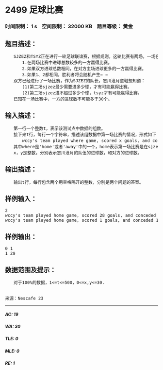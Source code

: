 # 2499 足球比赛   
### 时间限制： 1 s&nbsp;&nbsp;&nbsp;&nbsp;空间限制： 32000 KB&nbsp;&nbsp;&nbsp;&nbsp;题目等级： 黄金  
## 题目描述：  

<pre>
　　SJZEZ和TSYZ正在进行一轮足球联谊赛，根据规则，这轮比赛有两场，一场在SJZEZ的主场进行，一场在TSYZ的主场进行。胜负判断标准如下：  
　　　　1.在两场比赛中进球总数较多的一方赢得比赛。  
　　　　2.如果双方进球总数相同，在对方主场进球更多的一方赢得比赛。  
　　　　3.如果1、2都相同，胜利者将会随机产生= =  
　　双方已经进行了一场比赛，作为SJZEZ的队长，忘川沧月童鞋想知道：  
　　　　(1)第二场sjzez最少需要进多少球，才有可能赢得比赛。  
　　　　(2)第二场sjzez进不超过多少个球，tsyz才有可能赢得比赛。  
　　已知在一场比赛中，一方的进球数不可能多于30个。
</pre>
  
  
## 输入描述：  

<pre>
　　第一行一个整数t，表示该测试点中数据的组数。  
　　接下来t行，每行一个字符串，描述该组数据中第一场比赛的情况，形式如下：  
　　　　wccy's team played where game, scored x goals, and conceded y goals.  
　　其中where是'home'或者'away'中的一个，home表示第一场比赛是在sjzez的主场进行，away表示第一场比赛是在tsyz的主场进行。  
　　x，y是整数，分别表示忘川沧月的队伍的进球数，和对方的进球数。
</pre>
  
  
## 输出描述：  

<pre>
　　输出t行，每行包含两个用空格隔开的整数，分别是两个问题的答案。
</pre>
  
  
## 样例输入：  

<pre>
2  
wccy's team played home game, scored 28 goals, and conceded 0 goals.  
wccy's team played home game, scored 1 goals, and conceded 1 goals.
</pre>
  
  
## 样例输出：  

<pre>
0 1  
1 29
</pre>
  
  
## 数据范围及提示：  

<pre>
　　对于100%的数据，1<=t<=500，0<=x,y<=30.
  

来源：Nescafe 23
</pre>
  
  
***  

##### AC: 19  
##### WA: 30  
##### TLE: 0  
##### MLE: 0  
##### RE: 1  
